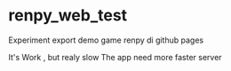 # renpy_web_test

Experiment export demo game renpy di github pages

It's Work , but realy slow
The app need more faster server
